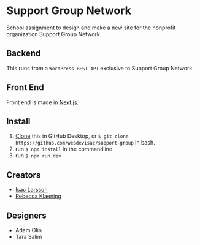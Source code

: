 # Support Group Network
School assignment to design and make a new site for the nonprofit organization Support Group Network.

## Backend
This runs from a `WordPress REST API` exclusive to Support Group Network.

## Front End
Front end is made in [Next.js](https://github.com/zeit/next.js/).

## Install
1. [Clone](https://github.com/webdevisac/support-group) this in GitHub Desktop, 
or `$ git clone https://github.com/webdevisac/support-group` in bash.
2. run `$ npm install` in the commandline
3. run `$ npm run dev`

## Creators
* [Isac Larsson](https://github.com/webdevisac)
* [Rebecca Klaening](https://github.com/rebeccaklaening)

## Designers
* Adam Olin
* Tara Salim
